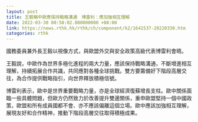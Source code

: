 ```yaml
---
layout: post
title: 王毅稱中歐應保持戰略溝通　博雷利：應加強相互理解
date: 2022-03-30 00:58:02.000000000 +08:00
link: https://news.rthk.hk/rthk/ch/component/k2/1641537-20220330.htm
categories: rthk
---
```


國務委員兼外長王毅以視像方式，與歐盟外交與安全政策高級代表博雷利會晤。

王毅說，中歐作為世界多極化進程的兩大力量，應該保持戰略溝通，不斷增進相互理解，持續拓展合作共識，共同應對各種全球挑戰。雙方要籌備好下階段高層交往，為合作提供戰略指引，向世界釋放積極信號。

博雷利表示，歐中是世界重要戰略力量，亦是全球經濟復蘇增長支柱。歐中關係面臨一些具體問題，但歐方仍然致力於改善提升雙邊關係，重申歐盟堅持一個中國政策，歐盟和所有成員國都不會、亦不應該偏離這個立場。歐中應該加強相互理解，展現友好和合作精神，推動下階段高層交往取得積極成果。
